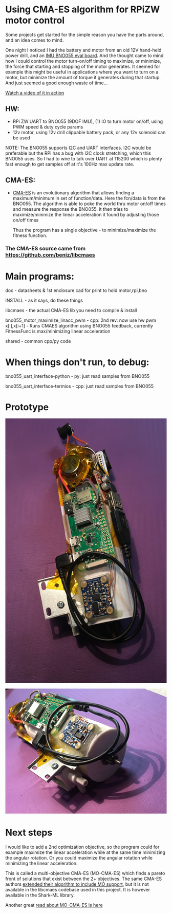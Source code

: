 # Using CMA-ES algorithm for RPiZW motor control

Some projects get started for the simple reason you have the parts around, and an idea comes to mind.

One night I noticed I had the battery and motor from an old 12V hand-held power drill, and an [IMU BNO055 eval board](https://www.adafruit.com/product/2472). And the thought came to mind how I could control the motor turn-on/off timing to maximize, or minimize, the force that starting and stopping of the motor generates. It seemed for example this might be useful in applications where you want to turn on a motor, but minimize the amount of torque it generates during that startup. And just seemed a good enough waste of time...

[Watch a video of it in action](https://www.youtube.com/watch?v=Y5X0UnOKKN8)


## HW:
* RPi ZW
    UART to BNO055 (9DOF IMU),
    (1) IO to turn motor on/off, using PWM speed & duty cycle params
* 12v motor, using 12v drill clippable battery pack,
    or any 12v solenoid can be used

NOTE: The BNO055 supports I2C and UART interfaces. I2C would be preferable but the RPi has a bug with I2C clock stretching, which this BNO055 uses. So I had to wire to talk over UART at 115200 which is plenty fast enough to get samples off at it's 100Hz max update rate.
    
## CMA-ES:
* [CMA-ES](https://en.wikipedia.org/wiki/CMA-ES) is an evolutionary algorithm that allows finding a maximum/minimum in set of
    function/data. Here the fcn/data is from the BNO055. The
    algorithm is able to poke the world thru motor on/off
    times and  measure the response the BNO055. It
    then tries to maximize/minimize the linear acceleration it found by adjusting
    those on/off times
    
    Thus the program has a single objective - to minimize/maximize the fitness function.


### The CMA-ES source came from https://github.com/beniz/libcmaes




# Main programs:

doc
    - datasheets & 1st enclosure cad for print to hold motor,rpi,bno

INSTALL
    - as it says, do these things

libcmaes
    - the actual CMA-ES lib you need to compile & install

bno055_motor_maximize_linacc_pwm
    - cpp: 2nd rev: now use hw pwm x[i],x[i+1]
    - Runs CMAES algorithm using BNO055 feedback, currently FitnessFunc
        is max/minimizing linear acceleration

shared
    - common cpp/py code




# When things don't run, to debug:

bno055_uart_interface-python
    - py: just read samples from BNO055

bno055_uart_interface-termios
    - cpp: just read samples from BNO055



# Prototype

![alt text](doc/proto1.png)

![alt text](doc/proto2.png)


# Next steps

I would like to add a 2nd optimization objective, so the program could for example maximize the linear acceleration while at the same time minimizing the angular rotation. Or you could maximize the angular rotation while minimizing the linear acceleration.

This is called a multi-objective CMA-ES (MO-CMA-ES) which finds a pareto front of solutions that exist between the 2+ objectives. The same CMA-ES authors [extended their algorithm to include MO support](https://christian-igel.github.io/downloads.html#MOCMA), but it is not available in the libcmaes codebase used in this project. It is however available in the Shark-ML library.

Another great [read about MO-CMA-ES is here](https://christian-igel.github.io/paper/M-oOwUSS-submission.pdf)


